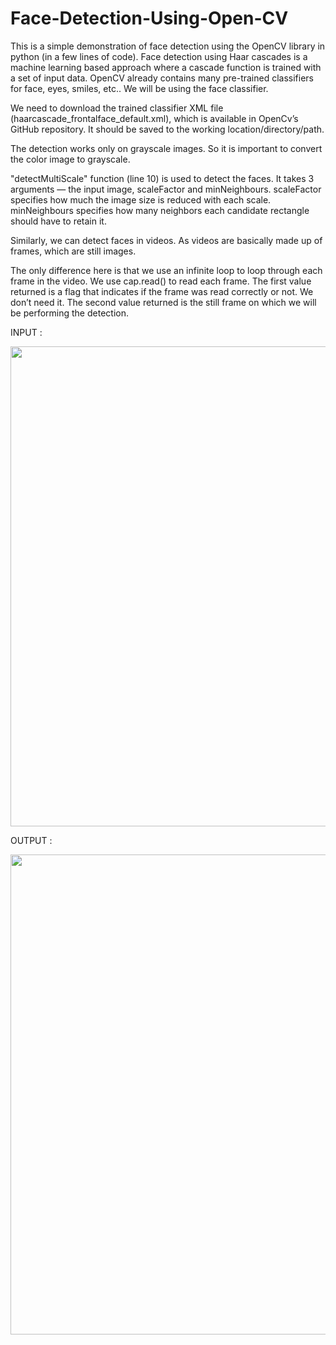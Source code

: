 # Face-Detection-Using-Open-CV
This is a simple demonstration of face detection using the OpenCV library in python (in a few lines of code). Face detection using Haar cascades is a machine learning based approach where a cascade function is trained with a set of input data. OpenCV already contains many pre-trained classifiers for face, eyes, smiles, etc.. We will be using the face classifier. 


We need to download the trained classifier XML file (haarcascade_frontalface_default.xml), which is available in OpenCv’s GitHub repository. It should be saved to the working location/directory/path.

The detection works only on grayscale images. So it is important to convert the color image to grayscale. 

"detectMultiScale" function (line 10) is used to detect the faces. It takes 3 arguments — the input image, scaleFactor and minNeighbours. scaleFactor specifies how much the image size is reduced with each scale. minNeighbours specifies how many neighbors each candidate rectangle should have to retain it.


Similarly, we can detect faces in videos. As videos are basically made up of frames, which are still images.

The only difference here is that we use an infinite loop to loop through each frame in the video. We use cap.read() to read each frame. The first value returned is a flag that indicates if the frame was read correctly or not. We don’t need it. The second value returned is the still frame on which we will be performing the detection.

INPUT :

<img align = centre height = 768 width = 1024   src = https://github.com/sarthakkmishraa/Face-Detection-Using-Open-CV/blob/master/test.jpg>

OUTPUT :

<img align = centre height = 768 width = 1024   src = https://github.com/sarthakkmishraa/Face-Detection-Using-Open-CV/blob/master/Output.PNG>
